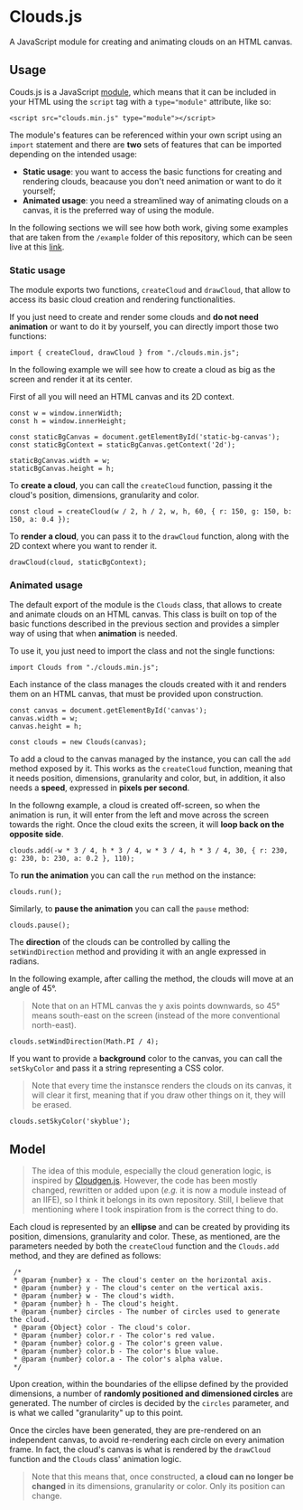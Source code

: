# Clouds.js

A JavaScript module for creating and animating clouds on an HTML canvas.


## Usage

Couds.js is a JavaScript [module](https://developer.mozilla.org/en-US/docs/Web/JavaScript/Guide/Modules), which means that it can be included in your HTML using the `script` tag with a `type="module"` attribute, like so:

```
<script src="clouds.min.js" type="module"></script>
```

The module's features can be referenced within your own script using an `import` statement and there are **two** sets of features that can be imported depending on the intended usage:
- **Static usage**: you want to access the basic functions for creating and rendering clouds, beacause you don't need animation or want to do it yourself;
- **Animated usage**: you need a streamlined way of animating clouds on a canvas, it is the preferred way of using the module.

In the following sections we will see how both work, giving some examples that are taken from the `/example` folder of this repository, which can be seen live at this [link](https://www.naccio.net/clouds).

### Static usage

The module exports two functions, `createCloud` and `drawCloud`, that allow to access its basic cloud creation and rendering functionalities.

If you just need to create and render some clouds and **do not need animation** or want to do it by yourself, you can directly import those two functions:

```
import { createCloud, drawCloud } from "./clouds.min.js";
```

In the following example we will see how to create a cloud as big as the screen and render it at its center.

First of all you will need an HTML canvas and its 2D context.

```
const w = window.innerWidth;
const h = window.innerHeight;

const staticBgCanvas = document.getElementById('static-bg-canvas');
const staticBgContext = staticBgCanvas.getContext('2d');

staticBgCanvas.width = w;
staticBgCanvas.height = h;
```

To **create a cloud**, you can call the `createCloud` function, passing it the cloud's position, dimensions, granularity and color.

```
const cloud = createCloud(w / 2, h / 2, w, h, 60, { r: 150, g: 150, b: 150, a: 0.4 });
```

To **render a cloud**, you can pass it to the `drawCloud` function, along with the 2D context where you want to render it.

```
drawCloud(cloud, staticBgContext);
```

### Animated usage

The default export of the module is the `Clouds` class, that allows to create and animate clouds on an HTML canvas.
This class is built on top of the basic functions described in the previous section and provides a simpler way of using that when **animation** is needed.

To use it, you just need to import the class and not the single functions:

```
import Clouds from "./clouds.min.js";
```

Each instance of the class manages the clouds created with it and renders them on an HTML canvas, that must be provided upon construction.

```
const canvas = document.getElementById('canvas');
canvas.width = w;
canvas.height = h;

const clouds = new Clouds(canvas);
```

To add a cloud to the canvas managed by the instance, you can call the `add` method exposed by it. This works as the `createCloud` function, meaning that it needs position, dimensions, granularity and color, but, in addition, it also needs a **speed**, expressed in **pixels per second**.

In the followng example, a cloud is created off-screen, so when the animation is run, it will enter from the left and move across the screen towards the right. Once the cloud exits the screen, it will **loop back on the opposite side**.

```
clouds.add(-w * 3 / 4, h * 3 / 4, w * 3 / 4, h * 3 / 4, 30, { r: 230, g: 230, b: 230, a: 0.2 }, 110);
```

To **run the animation** you can call the `run` method on the instance:

```
clouds.run();
```

Similarly, to **pause the animation** you can call the `pause` method:

```
clouds.pause();
```

The **direction** of the clouds can be controlled by calling the `setWindDirection` method and providing it with an angle expressed in radians.

In the following example, after calling the method, the clouds will move at an angle of 45°.

> Note that on an HTML canvas the y axis points downwards, so 45° means south-east on the screen (instead of the more conventional north-east).

```
clouds.setWindDirection(Math.PI / 4);
```

If you want to provide a **background** color to the canvas, you can call the `setSkyColor` and pass it a string representing a CSS color.

> Note that every time the instansce renders the clouds on its canvas, it will clear it first, meaning that if you draw other things on it, they will be erased.

```
clouds.setSkyColor('skyblue');
```


## Model

> The idea of this module, especially the cloud generation logic, is inspired by [Cloudgen.js](https://github.com/Ninjakannon/Cloudgen.js). However, the code has been mostly changed, rewritten or added upon (*e.g.* it is now a module instead of an IIFE), so I think it belongs in its own repository. Still, I believe that mentioning where I took inspiration from is the correct thing to do.

Each cloud is represented by an **ellipse** and can be created by providing its position, dimensions, granularity and color. These, as mentioned, are the parameters needed by both the `createCloud` function and the `Clouds.add` method, and they are defined as follows:

```
 /*
 * @param {number} x - The cloud's center on the horizontal axis.
 * @param {number} y - The cloud's center on the vertical axis.
 * @param {number} w - The cloud's width.
 * @param {number} h - The cloud's height.
 * @param {number} circles - The number of circles used to generate the cloud.
 * @param {Object} color - The cloud's color.
 * @param {number} color.r - The color's red value.
 * @param {number} color.g - The color's green value.
 * @param {number} color.b - The color's blue value.
 * @param {number} color.a - The color's alpha value.
 */
 ```

Upon creation, within the boundaries of the ellipse defined by the provided dimensions, a number of **randomly positioned and dimensioned circles** are generated. The number of circles is decided by the `circles` parameter, and is what we called "granularity" up to this point.

Once the circles have been generated, they are pre-rendered on an independent canvas, to avoid re-rendering each circle on every animation frame. In fact, the cloud's canvas is what is rendered by the `drawCloud` function and the `Clouds` class' animation logic.

> Note that this means that, once constructed, **a cloud can no longer be changed** in its dimensions, granularity or color. Only its position can change.